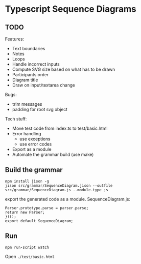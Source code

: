 # Typescript Sequence Diagrams

## TODO

Features:

* Text boundaries
* Notes
* Loops
* Handle incorrect inputs
* Compute SVG size based on what has to be drawn
* Participants order
* Diagram title
* Draw on input/textarea change

Bugs:

* trim messages
* padding for root svg object

Tech stuff:

* Move test code from index.ts to test/basic.html
* Error handling
  * use exceptions
  * use error codes
* Export as a module
* Automate the grammar build (use make)

## Build the grammar

```
npm install jison -g
jison src/grammar/SequenceDiagram.jison --outfile src/grammar/SequenceDiagram.js --module-type js
```

export the generated code as a module. SequenceDiagram.js:

```
Parser.prototype.parse = parser.parse;
return new Parser;
})();
export default SequenceDiagram;
```

## Run

```
npm run-script watch
```

Open `./test/basic.html`
